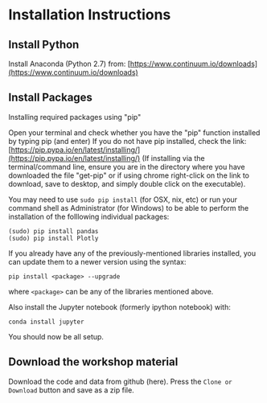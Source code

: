 # Installation Instructions

## Install Python

Install Anaconda (Python 2.7) from:  [https://www.continuum.io/downloads](https://www.continuum.io/downloads)

## Install Packages

Installing required packages using "pip"

Open your terminal and check whether you have the "pip" function installed by typing pip (and enter)
If you do not have pip installed, check the link: [https://pip.pypa.io/en/latest/installing/](https://pip.pypa.io/en/latest/installing/) (If installing via the terminal/command line, ensure you are in the directory where you have downloaded the file "get-pip" or if using chrome right-click on the link to download, save to desktop, and simply double click on the executable).

You may need to use `sudo pip install` (for OSX, nix, etc) or run your command shell as Administrator (for Windows) to be able to perform the installation of the folllowing individual packages:

    (sudo) pip install pandas
    (sudo) pip install Plotly

If you already have any of the previously-mentioned libraries installed, you can update them to a newer version using the syntax:

    pip install <package> --upgrade

where `<package>` can be any of the libraries mentioned above.

Also install the Jupyter notebook (formerly ipython notebook) with:

    conda install jupyter

You should now be all setup.

## Download the workshop material

Download the code and data from github (here). Press the `Clone or Download` button and save as a zip file.
